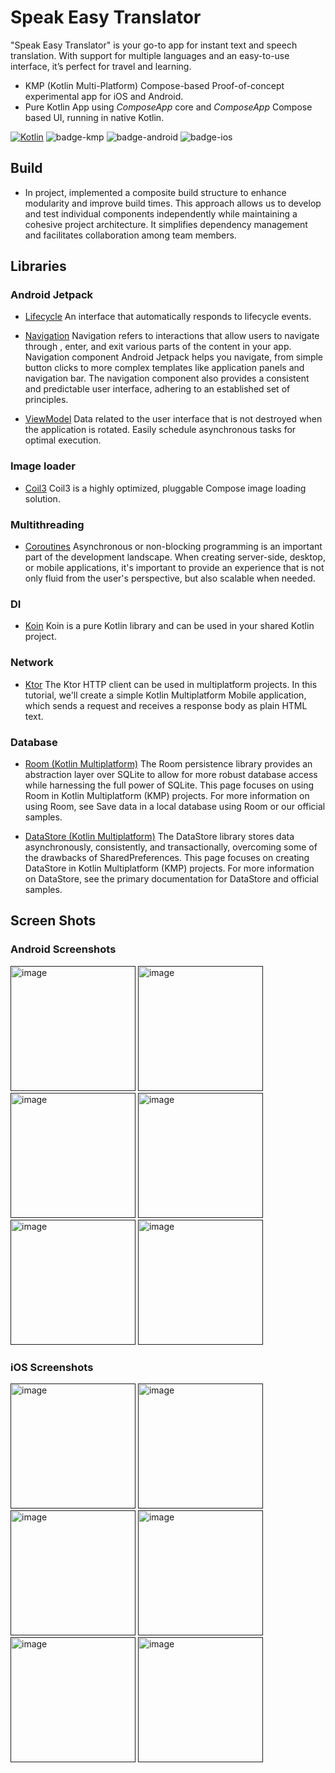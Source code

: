 # Speak Easy Translator

"Speak Easy Translator" is your go-to app for instant text and speech translation. With support for
multiple languages and an easy-to-use interface, it’s perfect for travel and learning.

- KMP (Kotlin Multi-Platform) Compose-based Proof-of-concept experimental app for iOS and Android.
- Pure Kotlin App using _ComposeApp_ core and _ComposeApp_ Compose based UI, running in native
  Kotlin.

[![Kotlin](https://img.shields.io/badge/Kotlin-2.0.0-blue.svg?style=flat&logo=kotlin)](https://kotlinlang.org)
![badge-kmp](https://img.shields.io/badge/KMP-1.6.11-blue)
![badge-android](http://img.shields.io/badge/platform-android-6EDB8D.svg?style=flat)
![badge-ios](http://img.shields.io/badge/platform-ios-CDCDCD.svg?style=flat)

## Build

* In project, implemented a composite build structure to enhance modularity and improve
build times. This approach allows us to develop and test individual components independently while
maintaining a cohesive project architecture. It simplifies dependency management and facilitates
collaboration among team members.

## Libraries

### Android Jetpack

* [Lifecycle](https://developer.android.com/topic/libraries/architecture/lifecycle) An interface
  that automatically responds to lifecycle events.

* [Navigation](https://developer.android.com/guide/navigation?gclsrc=aw.ds&gclid=Cj0KCQiA09eQBhCxARIsAAYRiymyM6hTEs0cGr5ZCXOWtLhVUwDK1O86vf8V_Uq2DWvVYNFZwPFznzAaAllMEALw_wcB)
  Navigation refers to interactions that allow users to navigate through , enter, and exit various
  parts of the content in your app. Navigation component Android Jetpack helps you navigate, from
  simple button clicks to more complex templates like application panels and navigation bar. The
  navigation component also provides a consistent and predictable user interface, adhering to an
  established set of principles.

* [ViewModel](https://developer.android.com/topic/libraries/architecture/viewmodel) Data related to
  the user interface that is not destroyed when the application is rotated. Easily schedule
  asynchronous tasks for optimal execution.

### Image loader

* [Coil3](https://skydoves.github.io/landscapist/coil3/) Coil3 is a highly optimized,
  pluggable Compose image loading solution.

### Multithreading

* [Coroutines](https://kotlinlang.org/docs/coroutines-overview.html) Asynchronous or non-blocking
  programming is an important part of the development landscape. When creating server-side, desktop,
  or mobile applications, it's important to provide an experience that is not only fluid from the
  user's perspective, but also scalable when needed.

### DI

* [Koin](https://insert-koin.io/docs/reference/koin-mp/kmp/)
  Koin is a pure Kotlin library and can be used in your shared Kotlin project.

### Network

* [Ktor](https://ktor.io/docs/client-create-multiplatform-application.html)
  The Ktor HTTP client can be used in multiplatform projects. In this tutorial, we'll create a
  simple Kotlin Multiplatform Mobile application, which sends a request and receives a response body
  as plain HTML text.

### Database

* [Room (Kotlin Multiplatform)](https://developer.android.com/kotlin/multiplatform/room) The Room
  persistence library provides an abstraction layer over SQLite to allow for more robust database
  access while harnessing the full power of SQLite. This page focuses on using Room in Kotlin
  Multiplatform (KMP) projects. For more information on using Room, see Save data in a local
  database using Room or our official samples.

* [DataStore (Kotlin Multiplatform)](https://developer.android.com/kotlin/multiplatform/datastore)
  The DataStore library stores data asynchronously, consistently, and transactionally, overcoming
  some of the drawbacks of SharedPreferences. This page focuses on creating DataStore in Kotlin
  Multiplatform (KMP) projects. For more information on DataStore, see the primary documentation for
  DataStore and official samples.

## Screen Shots

### Android Screenshots

[<img width="200" alt="image" src="https://github.com/yusuf0405/SpeakEasy/blob/master/assets/screenshots/android/light_main_screen.png">]()
[<img width="200" alt="image" src="https://github.com/yusuf0405/SpeakEasy/blob/master/assets/screenshots/android/light_language_dialog.png">]()
[<img width="200" alt="image" src="https://github.com/yusuf0405/SpeakEasy/blob/master/assets/screenshots/android/light_language_screen.png">]()
[<img width="200" alt="image" src="https://github.com/yusuf0405/SpeakEasy/blob/master/assets/screenshots/android/dark_main_screen.png">]()
[<img width="200" alt="image" src="https://github.com/yusuf0405/SpeakEasy/blob/master/assets/screenshots/android/dark_language_dialog.png">]()
[<img width="200" alt="image" src="https://github.com/yusuf0405/SpeakEasy/blob/master/assets/screenshots/android/dark_language_screen.png">]()

### iOS Screenshots

[<img width="200" alt="image" src="https://github.com/yusuf0405/SpeakEasy/blob/master/assets/screenshots/ios/light_main_screen.png">]()
[<img width="200" alt="image" src="https://github.com/yusuf0405/SpeakEasy/blob/master/assets/screenshots/ios/light_language_dialog.png">]()
[<img width="200" alt="image" src="https://github.com/yusuf0405/SpeakEasy/blob/master/assets/screenshots/ios/light_language_screen.png">]()
[<img width="200" alt="image" src="https://github.com/yusuf0405/SpeakEasy/blob/master/assets/screenshots/ios/dark_main_screen.png">]()
[<img width="200" alt="image" src="https://github.com/yusuf0405/SpeakEasy/blob/master/assets/screenshots/ios/dark_language_dialog.png">]()
[<img width="200" alt="image" src="https://github.com/yusuf0405/SpeakEasy/blob/master/assets/screenshots/ios/dark_language_screen.png">]()